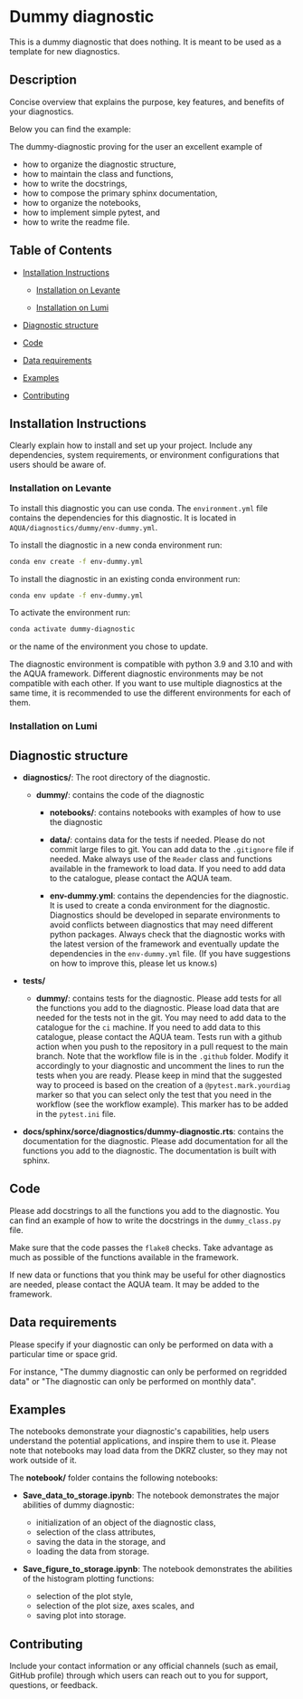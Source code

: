 # Dummy diagnostic

This is a dummy diagnostic that does nothing.
It is meant to be used as a template for new diagnostics.

## Description

Concise overview that explains the purpose, key features, and benefits of your diagnostics.

Below you can find the example:

The dummy-diagnostic proving for the user an excellent example of

* how to organize the diagnostic structure,
* how to maintain the class and functions,
* how to write the docstrings,
* how to compose the primary sphinx documentation,
* how to organize the notebooks, 
* how to implement simple pytest, and 
* how to write the readme file.

## Table of Contents

* [Installation Instructions](#installation-instructions)

  - [Installation on Levante](#installation-on-levante)

  - [Installation on Lumi](#installation-on-lumi)

* [Diagnostic structure](#diagnostic-structure)

* [Code](#code)

* [Data requirements](#data-requirements)

* [Examples](#examples)


* [Contributing](#contributing)

## Installation Instructions

Clearly explain how to install and set up your project. Include any dependencies, system requirements, or environment configurations that users should be aware of.

### Installation on Levante

To install this diagnostic you can use conda.
The `environment.yml` file contains the dependencies for this diagnostic.
It is located in `AQUA/diagnostics/dummy/env-dummy.yml`.

To install the diagnostic in a new conda environment run:

```bash
conda env create -f env-dummy.yml
```

To install the diagnostic in an existing conda environment run:

```bash
conda env update -f env-dummy.yml
```

To activate the environment run:

```bash
conda activate dummy-diagnostic
```

or the name of the environment you chose to update.

The diagnostic environment is compatible with python 3.9 and 3.10 and with the AQUA framework.
Different diagnostic environments may be not compatible with each other.
If you want to use multiple diagnostics at the same time, it is recommended to use the different environments for each of them.

### Installation on Lumi 

## Diagnostic structure 

- **diagnostics/**: The root directory of the diagnostic.

  - **dummy/**: contains the code of the diagnostic

    - **notebooks/**: contains notebooks with examples of how to use the diagnostic

    - **data/**: contains data for the tests if needed. Please do not commit large files to git. You can add data to the `.gitignore` file if needed. Make always use of the `Reader` class and functions available in the framework to load data. If you need to add data to the catalogue, please contact the AQUA team.

    - **env-dummy.yml**: contains the dependencies for the diagnostic. It is used to create a conda environment for the diagnostic. Diagnostics should be developed in separate environments to avoid conflicts between diagnostics that may need different python packages. Always check that the diagnostic works with the latest version of the framework and eventually update the dependencies in the `env-dummy.yml` file. (If you have suggestions on how to improve this, please let us know.s)

- **tests/**

  - **dummy/**: contains tests for the diagnostic. Please add tests for all the functions you add to the diagnostic. Please load data that are needed for the tests not in the git. You may need to add data to the catalogue for the `ci` machine. If you need to add data to this catalogue, please contact the AQUA team. Tests run with a github action when you push to the repository in a pull request to the main branch. Note that the workflow file is in the `.github` folder. Modify it accordingly to your diagnostic and uncomment the lines to run the tests when you are ready. Please keep in mind that the suggested way to proceed is based on the creation of a `@pytest.mark.yourdiag` marker so that you can select only the test that you need in the workflow (see the workflow example). This marker has to be added in the `pytest.ini` file.  



- **docs/sphinx/sorce/diagnostics/dummy-diagnostic.rts**: contains the documentation for the diagnostic. Please add documentation for all the functions you add to the diagnostic. The documentation is built with sphinx.

## Code

Please add docstrings to all the functions you add to the diagnostic.
You can find an example of how to write the docstrings in the `dummy_class.py` file. 

Make sure that the code passes the `flake8` checks.
Take advantage as much as possible of the functions available in the framework. 

If new data or functions that you think may be useful for other diagnostics are needed, please contact the AQUA team. It may be added to the framework.


## Data requirements  

Please specify if your diagnostic can only be performed on data with a particular time or space grid. 

For instance, "The dummy diagnostic can only be performed on regridded data" or "The diagnostic can only be performed on monthly data".

## Examples

The notebooks demonstrate your diagnostic's capabilities, help users understand the potential applications, and inspire them to use it.
Please note that notebooks may load data from the DKRZ cluster, so they may not work outside of it.

The **notebook/** folder contains the following notebooks:

- **Save_data_to_storage.ipynb**: 
  The notebook demonstrates the major abilities of dummy diagnostic: 
  - initialization of an object of the diagnostic class, 
  - selection of the class attributes,  
  - saving the data in the storage, and 
  - loading the data from storage.

- **Save_figure_to_storage.ipynb**:
  The notebook demonstrates the abilities of the histogram plotting functions:
  - selection of the plot style,
  - selection of the plot size, axes scales, and 
  - saving plot into storage.


## Contributing

Include your contact information or any official channels (such as email, GitHub profile) through which users can reach out to you for support, questions, or feedback.

